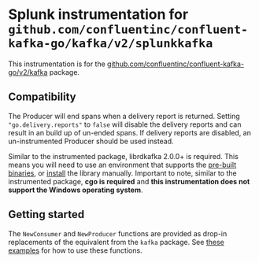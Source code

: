 # Splunk instrumentation for `github.com/confluentinc/confluent-kafka-go/kafka/v2/splunkkafka`

This instrumentation is for the
[github.com/confluentinc/confluent-kafka-go/v2/kafka](https://pkg.go.dev/github.com/confluentinc/confluent-kafka-go/v2/kafka)
package.

## Compatibility

The Producer will end spans when a delivery report is returned. Setting
`"go.delivery.reports"` to `false` will disable the delivery reports and can
result in an build up of un-ended spans. If delivery reports are disabled, an
un-instrumented Producer should be used instead.

Similar to the
instrumented package, librdkafka 2.0.0+ is required. This means you will need
to use an environment that supports the [pre-built
binaries](https://github.com/confluentinc/confluent-kafka-go#librdkafka), or
[install](https://github.com/confluentinc/confluent-kafka-go#installing-librdkafka)
the library manually. Important to note, similar to the instrumented package,
**cgo is required** and **this instrumentation does not support the Windows
operating system**.

## Getting started

The `NewConsumer` and `NewProducer` functions are provided as drop-in
replacements of the equivalent from the `kafka` package. See [these
examples](./example_test.go) for how to use these functions.
